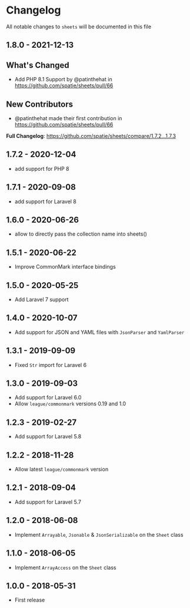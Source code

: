 # Changelog

All notable changes to `sheets` will be documented in this file

## 1.8.0 - 2021-12-13

## What's Changed

- Add PHP 8.1 Support by @patinthehat in https://github.com/spatie/sheets/pull/66

## New Contributors

- @patinthehat made their first contribution in https://github.com/spatie/sheets/pull/66

**Full Changelog**: https://github.com/spatie/sheets/compare/1.7.2...1.7.3

## 1.7.2 - 2020-12-04

- add support for PHP 8

## 1.7.1 - 2020-09-08

- add support for Laravel 8

## 1.6.0 - 2020-06-26

- allow to directly pass the collection name into sheets()

## 1.5.1 - 2020-06-22

- Improve CommonMark interface bindings

## 1.5.0 - 2020-05-25

- Add Laravel 7 support

## 1.4.0 - 2020-10-07

- Add support for JSON and YAML files with `JsonParser` and `YamlParser`

## 1.3.1 - 2019-09-09

- Fixed `Str` import for Laravel 6

## 1.3.0 - 2019-09-03

- Add support for Laravel 6.0
- Allow `league/commonmark` versions 0.19 and 1.0

## 1.2.3 - 2019-02-27

- Add support for Laravel 5.8

## 1.2.2 - 2018-11-28

- Allow latest `league/commonmark` version

## 1.2.1 - 2018-09-04

- Add support for Laravel 5.7

## 1.2.0 - 2018-06-08

- Implement `Arrayable`, `Jsonable` & `JsonSerializable` on the `Sheet` class

## 1.1.0 - 2018-06-05

- Implement `ArrayAccess` on the `Sheet` class

## 1.0.0 - 2018-05-31

- First release
